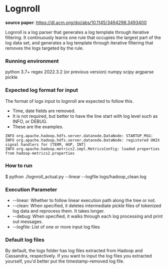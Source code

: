 # Lognroll
**source paper**: https://dl.acm.org/doi/abs/10.1145/3464298.3493400

Lognroll is a log parser that generates a log template through iterative filtering. 
It continuously learns one rule that occupies the largest part of the log data set, and generates a log template through iterative filtering that removes the logs targeted by the rule. 


### Running environment

python 3.7+
regex 2022.3.2 (or previous version)
numpy
scipy
argparse
pickle

### Expected log format for input
The format of logs input to lognroll are expected to follow this.
* Time, date fields are removed.
* It is not required, but better to have the line start with log level such as INFO, or DEBUG.
* These are the examples.

```
INFO org.apache.hadoop.hdfs.server.datanode.DataNode: STARTUP_MSG: 
INFO org.apache.hadoop.hdfs.server.datanode.DataNode: registered UNIX signal handlers for [TERM, HUP, INT]
INFO org.apache.hadoop.metrics2.impl.MetricsConfig: loaded properties from hadoop-metrics2.properties
``` 

### How to run
$ python ./lognroll_actual.py --linear --logfile logs/hadoop_clean.log

### Execution Parameter
* --linear: Whether to follow linear execution path along the tree or not.
* --clean: When specified, it deletes intermediate pickle files of tokenized log data and reprocess them. It takes longer.
* --debug: When specified, it walks through each log processing and print out messages.
* --logfile: List of one or more input log files

### Default log files
By default, the logs folder has log files extracted from Hadoop and Cassandra, respectively. If you want to input the log files you extracted yourself, you'd better put the timestamp-removed log file.

